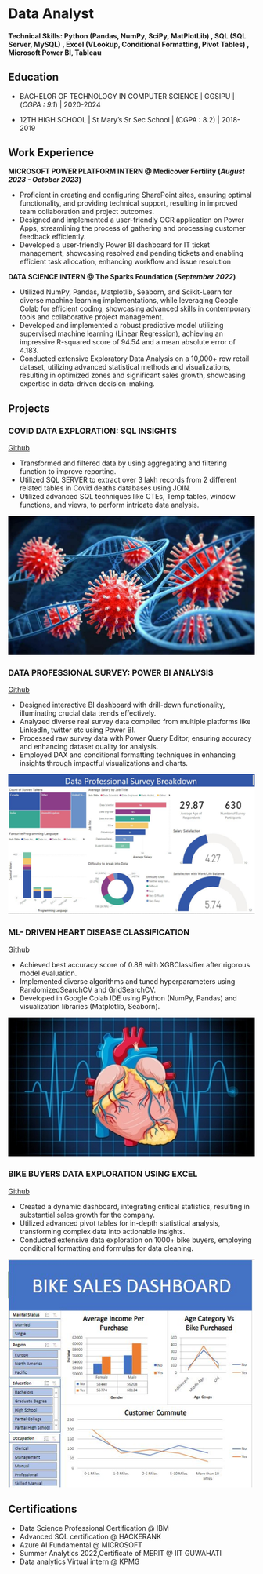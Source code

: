 # Data Analyst

#### Technical Skills: Python (Pandas, NumPy, SciPy, MatPlotLib) , SQL (SQL Server, MySQL) , Excel (VLookup, Conditional Formatting, Pivot Tables) , Microsoft Power BI, Tableau

## Education
- BACHELOR OF TECHNOLOGY IN COMPUTER SCIENCE | GGSIPU | (_CGPA : 9.1_) | 2020-2024
  					       	
- 12TH HIGH SCHOOL | St Mary’s Sr Sec School | (CGPA : 8.2) | 2018-2019

## Work Experience

**MICROSOFT POWER PLATFORM INTERN @ Medicover Fertility (_August 2023 - October 2023_)** 
- Proficient in creating and configuring SharePoint sites, ensuring optimal functionality, and providing technical support, resulting in improved team collaboration and project outcomes.
- Designed and implemented a user-friendly OCR application on Power Apps, streamlining the process of gathering and processing customer feedback efficiently.
- Developed a user-friendly Power BI dashboard for IT ticket management, showcasing resolved and pending tickets and enabling efficient task allocation, enhancing workflow and issue resolution

**DATA SCIENCE INTERN @ The Sparks Foundation  (_September 2022_)** 
- Utilized NumPy, Pandas, Matplotlib, Seaborn, and Scikit-Learn for diverse machine learning implementations, while leveraging Google Colab for efficient coding, showcasing advanced skills in contemporary tools and collaborative project management.
- Developed and implemented a robust predictive model utilizing supervised machine learning (Linear Regression), achieving an impressive R-squared score of 94.54 and a mean absolute error of 4.183.
- Conducted extensive Exploratory Data Analysis on a 10,000+ row retail dataset, utilizing advanced statistical methods and visualizations, resulting in optimized zones and significant sales growth, showcasing expertise in data-driven decision-making. 

## Projects

### COVID DATA EXPLORATION: SQL INSIGHTS
[Github](https://github.com/Ashishjames/Covid-data-Exploration-using-SQL)

- Transformed and filtered data by using aggregating and filtering function to improve reporting.
- Utilized SQL SERVER to extract over 3 lakh records from 2 different related tables in Covid deaths databases using JOIN.
- Utilized advanced SQL techniques like CTEs, Temp tables, window functions, and views, to perform intricate data analysis. 

![Covid](/asssets/covid.jpg)

### DATA PROFESSIONAL SURVEY: POWER BI ANALYSIS
[Github](https://github.com/Ashishjames/Data_Professional_Survey_Analysis)

- Designed interactive BI dashboard with drill-down functionality, illuminating crucial data trends effectively.
- Analyzed diverse real survey data compiled from multiple platforms like LinkedIn, twitter etc using Power BI.
- Processed raw survey data with Power Query Editor, ensuring accuracy and enhancing dataset quality for analysis.
- Employed DAX and conditional formatting techniques in enhancing insights through impactful visualizations and charts.

![Dashboard](/asssets/Dashboard_preview.JPG)

### ML- DRIVEN HEART DISEASE CLASSIFICATION
[Github](https://github.com/Ashishjames/Heart-Disease-Classification)

- Achieved best accuracy score of 0.88 with XGBClassifier after rigorous model evaluation.
- Implemented diverse algorithms and tuned hyperparameters using RandomizedSearchCV and GridSearchCV.
- Developed in Google Colab IDE using Python (NumPy, Pandas) and visualization libraries (Matplotlib, Seaborn).

![Heart](/asssets/Heart.jpg)

### BIKE BUYERS DATA EXPLORATION USING EXCEL
[Github](https://github.com/Ashishjames/Bike-Buyers-Data-Exploration-using-Excel)

- Created a dynamic dashboard, integrating critical statistics, resulting in substantial sales growth for the company.
- Utilized advanced pivot tables for in-depth statistical analysis, transforming complex data into actionable insights.
- Conducted extensive data exploration on 1000+ bike buyers, employing conditional formatting and formulas for data cleaning.

![Bike Study](/asssets/Dashboard.JPG)

  
## Certifications
- Data Science Professional Certification @ IBM
- Advanced SQL certification @ HACKERANK
- Azure AI Fundamental @ MICROSOFT
- Summer Analytics 2022,Certificate of MERIT @ IIT GUWAHATI
- Data analytics Virtual intern @ KPMG


